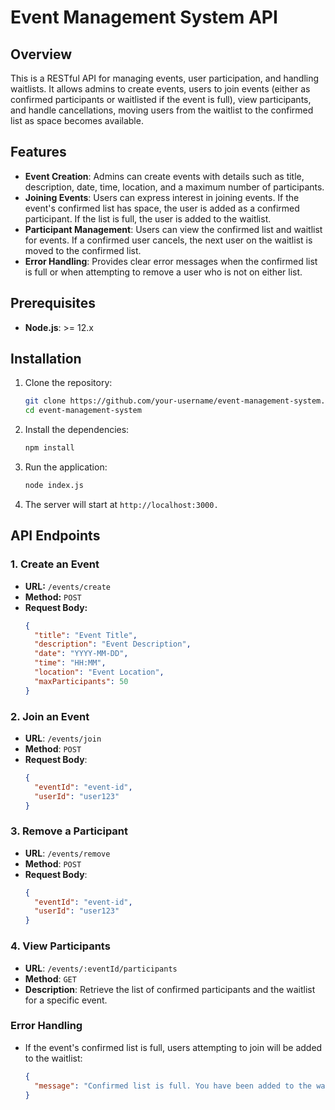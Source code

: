 # Event Management System API

## Overview
This is a RESTful API for managing events, user participation, and handling waitlists. It allows admins to create events, users to join events (either as confirmed participants or waitlisted if the event is full), view participants, and handle cancellations, moving users from the waitlist to the confirmed list as space becomes available.

## Features
- **Event Creation**: Admins can create events with details such as title, description, date, time, location, and a maximum number of participants.
- **Joining Events**: Users can express interest in joining events. If the event's confirmed list has space, the user is added as a confirmed participant. If the list is full, the user is added to the waitlist.
- **Participant Management**: Users can view the confirmed list and waitlist for events. If a confirmed user cancels, the next user on the waitlist is moved to the confirmed list.
- **Error Handling**: Provides clear error messages when the confirmed list is full or when attempting to remove a user who is not on either list.

## Prerequisites
- **Node.js**: >= 12.x

## Installation

1. Clone the repository:

   ```bash
   git clone https://github.com/your-username/event-management-system.git
   cd event-management-system
   ```
2. Install the dependencies:

   ```bash
   npm install
   ``` 
3. Run the application:
   ```bash
   node index.js
    ``` 
4. The server will start at `http://localhost:3000.`

## API Endpoints

### 1. Create an Event
- **URL:** `/events/create`
- **Method:** `POST`
- **Request Body:**
  ```json
  {
    "title": "Event Title",
    "description": "Event Description",
    "date": "YYYY-MM-DD",
    "time": "HH:MM",
    "location": "Event Location",
    "maxParticipants": 50
  }
  ```
### 2. **Join an Event**

- **URL**: `/events/join`
- **Method**: `POST`
- **Request Body**:
  ```json
  {
    "eventId": "event-id",
    "userId": "user123"
  }
  ```

### 3. **Remove a Participant**

- **URL**: `/events/remove`
- **Method**: `POST`
- **Request Body**:
  ```json
  {
    "eventId": "event-id",
    "userId": "user123"
  }
  ```
 
### 4. **View Participants**

- **URL**: `/events/:eventId/participants`
- **Method**: `GET`
- **Description**: Retrieve the list of confirmed participants and the waitlist for a specific event.

### Error Handling

- If the event's confirmed list is full, users attempting to join will be added to the waitlist:
  ```json
  {
    "message": "Confirmed list is full. You have been added to the waitlist."
  }
```